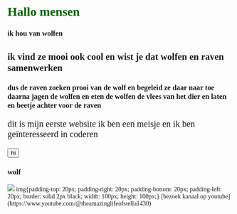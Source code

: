 <head>
 <title>mijn eerste website</title>
 <style>
 body {background-color:lightred;
 font-family:italic;}
 h1 {color:darkgreen;}
 p {font-size:20px;}
 </style>
</head>
 <body>
 <h1>Hallo mensen</h1>
<h3>ik hou van wolfen</h3>
  <h2>ik vind ze mooi ook cool en wist je dat wolfen en raven samenwerken</h1>
  <h3>dus de raven zoeken prooi van de wolf en begeleid ze daar naar toe daarna jagen de wolfen en eten de wolfen de vlees van het dier en laten en beetje achter voor de raven</h3>
 <p>dit is mijn eerste website ik ben een meisje en ik ben geïnteresseerd in coderen</p>
<button>hi</button>
<h3>wolf</h3>
<img src=¨[download](https://github.com/user-attachments/assets/8cb23c0c-0c63-45b2-9825-9cf578669e7b)¨>
img{padding-top: 20px;
padding-right: 20px;
padding-bottom: 20px;
padding-left: 20px;
border: solid 2px black;
width: 100px;
height: 100px;}
[bezoek kanaal op youtube](https://www.youtube.com/@theamazinglifeofstella1430)
